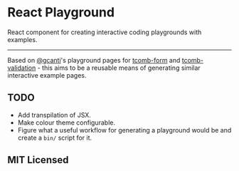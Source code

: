# React Playground

React component for creating interactive coding playgrounds with examples.

----

Based on [@gcanti](https://github.com/gcanti)'s playground pages for
[tcomb-form](http://gcanti.github.io/resources/tcomb-form/playground/playground.html) and
[tcomb-validation](https://gcanti.github.io/resources/tcomb-validation/playground/playground.html) -
this aims to be a reusable means of generating similar interactive example pages.

## TODO

* Add transpilation of JSX.
* Make colour theme configurable.
* Figure what a useful workflow for generating a playground would be and create
  a `bin/` script for it.

## MIT Licensed